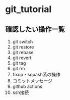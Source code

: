 # git_tutorial
## 確認したい操作一覧
1. git switch
2. git restore
3. git rebase
4. git revert
5. git tag
6. git rm
7. fixup・squash系の操作
8. コミットメッセージ
9. github actions
10. ssh接続
